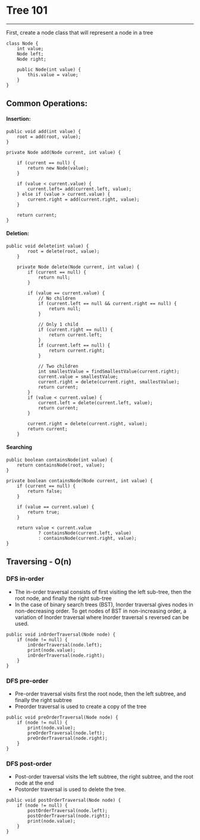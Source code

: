 # Tree 101
-----------

First, create a node class that will represent a node in a tree

```
class Node {
    int value;
    Node left;
    Node right;
 
    public Node(int value) {
        this.value = value;
    }
}
```

## Common Operations:

#### Insertion:

```
public void add(int value) {
    root = add(root, value);
}
 
private Node add(Node current, int value) {
 
    if (current == null) {
        return new Node(value);
    }
 
    if (value < current.value) {
        current.left= add(current.left, value);
    } else if (value > current.value) {
        current.right = add(current.right, value);
    }
 
    return current;
}
```


#### Deletion:


```
public void delete(int value) {
        root = delete(root, value);
    }
 
    private Node delete(Node current, int value) {
        if (current == null) {
            return null;
        }
 
        if (value == current.value) {
            // No children
            if (current.left == null && current.right == null) {
                return null;
            }
 
            // Only 1 child
            if (current.right == null) {
                return current.left;
            }
            if (current.left == null) {
                return current.right;
            }
 
            // Two children
            int smallestValue = findSmallestValue(current.right);
            current.value = smallestValue;
            current.right = delete(current.right, smallestValue);
            return current;
        }
        if (value < current.value) {
            current.left = delete(current.left, value);
            return current;
        }
 
        current.right = delete(current.right, value);
        return current;
    }
```

#### Searching

```
public boolean containsNode(int value) {
    return containsNode(root, value);
}
 
private boolean containsNode(Node current, int value) {
    if (current == null) {
        return false;
    }
 
    if (value == current.value) {
        return true;
    }
 
    return value < current.value
            ? containsNode(current.left, value)
            : containsNode(current.right, value);
}
```

## Traversing - O(n)

### DFS in-order
-  The in-order traversal consists of first visiting the left sub-tree, then the root node, and finally the right sub-tree
-  In the case of binary search trees (BST), Inorder traversal gives nodes in non-decreasing order. To get nodes of BST in non-increasing order, a variation of Inorder traversal where Inorder traversal s reversed can be used. 
```
public void inOrderTraversal(Node node) {
    if (node != null) {
        inOrderTraversal(node.left);
        print(node.value);
        inOrderTraversal(node.right);
    }
}
```

### DFS pre-order
-  Pre-order traversal visits first the root node, then the left subtree, and finally the right subtree
-  Preorder traversal is used to create a copy of the tree

```
public void preOrderTraversal(Node node) {
    if (node != null) {
        print(node.value);
        preOrderTraversal(node.left);
        preOrderTraversal(node.right);
    }
}
```

### DFS post-order
-  Post-order traversal visits the left subtree, the right subtree, and the root node at the end
-  Postorder traversal is used to delete the tree.

```
public void postOrderTraversal(Node node) {
    if (node != null) {
        postOrderTraversal(node.left);
        postOrderTraversal(node.right);
        print(node.value);
    }
}
```

